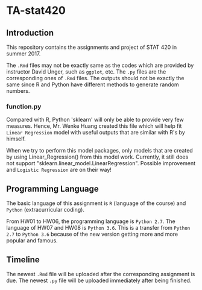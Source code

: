 # TA-stat420
## Introduction
This repository contains the assignments and project of STAT 420 in summer 2017.

The `.Rmd` files may not be exactly same as the codes which are provided by instructor David Unger, such as `ggplot`, etc. The `.py` files are the corresponding ones of `.Rmd` files. The outputs should not be exactly the same since R and Python have different methods to generate random numbers.

### function.py

Compared with R, Python 'sklearn' will only be able to provide very few measures. Hence, Mr. Wenke Huang created this file which will help fit `Linear Regression` model with useful outputs that are similar with R's by himself.

When we try to perform this model packages, only models that are created by using Linear_Regression() from this model work. Currently, it still does not support "sklearn.linear_model.LinearRegression". Possible improvement and `Logistic Regression` are on their way!

## Programming Language
The basic language of this assignment is `R` (language of the course) and `Python` (extracurricular coding).

From HW01 to HW06, the programming language is `Python 2.7`. The language of HW07 and HW08 is `Python 3.6`. This is a transfer from `Python 2.7` to `Python 3.6` because of the new version getting more and more popular and famous.

## Timeline
The newest `.Rmd` file will be uploaded after the corresponding assignment is due. The newest `.py` file will be uploaded immediately after being finished.
